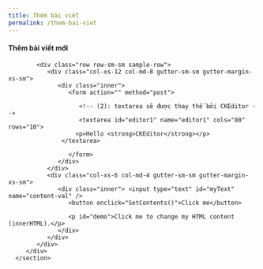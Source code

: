 ```yaml
---
title: Thêm bài viết
permalink: /them-bai-viet
---
```


<html>

<head>
   <link rel="stylesheet" href="https://cdnjs.cloudflare.com/ajax/libs/normalize/5.0.0/normalize.min.css">
   <link rel='stylesheet' href='https://maxcdn.bootstrapcdn.com/bootstrap/3.3.2/css/bootstrap.min.css'>
   <link rel="stylesheet" href="./style_ti.css">
   <meta charset="utf-8">
   <title>Thêm bài viết mới</title>
   <script src="./ckeditor/ckeditor.js"></script>

</head>

<body>

   <div>
      <section class="grid extended-grid-18">
         <div class="container clearfix">
            <h4>Thêm bài viết mới</h4>

            <div class="row row-sm-sm sample-row">
               <div class="col-xs-12 col-md-8 gutter-sm-sm gutter-margin-xs-sm">
                  <div class="inner">
                     <form action="" method="post">

                        <!-- (2): textarea sẽ được thay thế bởi CKEditor -->
                        <textarea id="editor1" name="editor1" cols="80" rows="10">
                       <p>Hello <strong>CKEditor</strong></p>
                   </textarea>

                     </form>
                  </div>
               </div>
               <div class="col-xs-6 col-md-4 gutter-sm-sm gutter-margin-xs-sm">
                  <div class="inner"> <input type="text" id="myText" name="content-val" />
                     <button onclick="SetContents()">Click me</button>

                     <p id="demo">Click me to change my HTML content (innerHTML).</p>
                  </div>
               </div>
            </div>
         </div>
      </section>
   </div>
</body>
<!-- (3): Code Javascript thay thế textarea có id='editor1' bởi CKEditor -->
<script>

   CKEDITOR.replace('editor1');
   CKEDITOR.config.height = 580;     // 500 pixels wide.
   CKEDITOR.instances.editor1.on("change", function () {
      console.log(this.getData());
      document.getElementById("myText").value = this.getData();
      document.getElementById("demo").innerHTML = this.getData();

   });
   function SetContents() {

      var oEditor = CKEDITOR.instances.editor1;
      var t = document.getElementById('myText').value;
      if (oEditor && t) {
         oEditor.setData(t);

      }

   }
</script>

</html>
